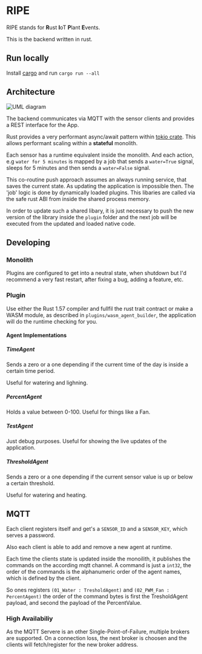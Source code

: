 # RIPE

RIPE stands for **R**ust **I**oT **P**lant **E**vents.

This is the backend written in rust.

## Run locally

Install [cargo](https://doc.rust-lang.org/cargo/getting-started/installation.html) and run `cargo run --all`

## Architecture

![UML diagram](https://www.plantuml.com/plantuml/png/TP31IiD048RlynH3Zy8MR7iIALMljhGqBx3P34bmioipcuEex-x6X0H7Uls-NURdEqYodFhEWslPUS8Ntr980E_MlTcQS7LjB5E5H-eYVwpm4n1jAOcjI-Yy5S6YxUYfph_-gpEno-A6BKXkgeP9ckYhoK_uEQ-YKC4t05GssT9AddYEacgcw-LrsFShdOzzDOuD8IQRsXZmU2cAmSwtX894ljTWey5MWvq69m2Onk6ZCLD6V40NG-BeFGaCvt6ztYzI-b8SjsMMo-ylOvQaV_2IKvivfS8guoplZDdZactcneoHngtvqPn8WOq6Mmrs6fpWa4_qdVy1)

The backend communicates via MQTT with the sensor clients and provides a REST interface for the App.

Rust provides a very performant async/await pattern within [tokio crate](https://docs.rs/tokio/1.14.0/tokio/index.html). This allows performant scaling within a **stateful** monolith.

Each sensor has a runtime equivalent inside the monolith. And each action, e.g `water for 5 minutes` is mapped by a job that sends a `water=True` signal, sleeps for 5 minutes and then sends a `water=False` signal.

This co-routine push approach assumes an always running service, that saves the current state.
As updating the application is impossible then. The 'job' logic is done by dynamically loaded plugins.
This libaries are called via the safe rust ABI from inside the shared process memory.

In order to update such a shared libary, it is just necessary to push the new version of the library inside the `plugin` folder and the next job will be executed from the updated and loaded native code.

## Developing

### Monolith

Plugins are configured to get into a neutral state, when shutdown
but I'd recommend a very fast restart, after fixing a bug, adding a feature, etc.

### Plugin

Use either the Rust 1.57 compiler and fullfil the rust trait contract or make a WASM module, as described in `plugins/wasm_agent_builder`, the application will do the runtime checking for you.

#### Agent Implementations

##### TimeAgent

Sends a zero or a one depending if the current time of the day is inside a certain time period.

Useful for watering and lighning.

##### PercentAgent

Holds a value between 0-100. Useful for things like a Fan.

##### TestAgent

Just debug purposes. Useful for showing the live updates of the application.

##### ThresholdAgent

Sends a zero or a one depending if the current sensor value is up or below a certain threshold.

Useful for watering and heating.

## MQTT

Each client registers itself and get's a `SENSOR_ID` and a `SENSOR_KEY`, which serves a password.

Also each client is able to add and remove a new agent at runtime.

Each time the clients state is updated inside the monoilith, it publishes the commands on the according mqtt channel. A command is just a `int32`, the order of the commands is the alphanumeric order of the agent names,
which is defined by the client.

So ones registers  `(01_Water : TresholdAgent)` and `(02_PWM_Fan : PercentAgent)` the order of the command bytes is first the TresholdAgent payload, and second the payload of the PercentValue.

### High Availabiliy

As the MQTT Servere is an other Single-Point-of-Failure, multiple brokers are supported.
On a connection loss, the next broker is choosen and the clients will fetch/register for the new broker address.
